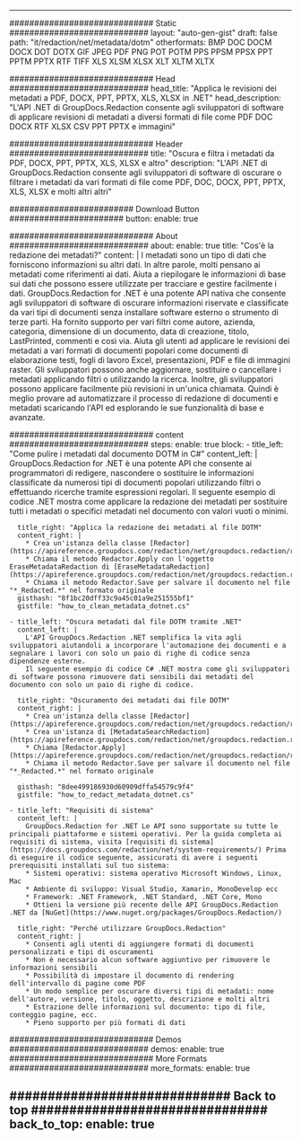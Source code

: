 
---
############################# Static ############################
layout: "auto-gen-gist" 
draft: false
path: "it/redaction/net/metadata/dotm"
otherformats: BMP DOC DOCM DOCX DOT DOTX GIF JPEG PDF PNG POT POTM PPS PPSM PPSX PPT PPTM PPTX RTF TIFF XLS XLSM XLSX XLT XLTM XLTX  

############################# Head ############################
head_title: "Applica le revisioni dei metadati a PDF, DOCX, PPT, PPTX, XLS, XLSX in .NET"
head_description: "L'API .NET di GroupDocs.Redaction consente agli sviluppatori di software di applicare revisioni di metadati a diversi formati di file come PDF DOC DOCX RTF XLSX CSV PPT PPTX e immagini"

############################# Header ############################
title: "Oscura e filtra i metadati da PDF, DOCX, PPT, PPTX, XLS, XLSX e altro"
description: "L'API .NET di GroupDocs.Redaction consente agli sviluppatori di software di oscurare o filtrare i metadati da vari formati di file come PDF, DOC, DOCX, PPT, PPTX, XLS, XLSX e molti altri altri"

######################### Download Button #######################
button:
    enable: true

############################# About ############################
about:
    enable: true
    title: "Cos'è la redazione dei metadati?"
    content: |
        I metadati sono un tipo di dati che forniscono informazioni su altri dati. In altre parole, molti pensano ai metadati come riferimenti ai dati. Aiuta a riepilogare le informazioni di base sui dati che possono essere utilizzate per tracciare e gestire facilmente i dati. GroupDocs.Redaction for .NET è una potente API nativa che consente agli sviluppatori di software di oscurare informazioni riservate e classificate da vari tipi di documenti senza installare software esterno o strumento di terze parti. Ha fornito supporto per vari filtri come autore, azienda, categoria, dimensione di un documento, data di creazione, titolo, LastPrinted, commenti e così via. Aiuta gli utenti ad applicare le revisioni dei metadati a vari formati di documenti popolari come documenti di elaborazione testi, fogli di lavoro Excel, presentazioni, PDF e file di immagini raster. Gli sviluppatori possono anche aggiornare, sostituire o cancellare i metadati applicando filtri o utilizzando la ricerca. Inoltre, gli sviluppatori possono applicare facilmente più revisioni in un'unica chiamata. Quindi è meglio provare ad automatizzare il processo di redazione di documenti e metadati scaricando l'API ed esplorando le sue funzionalità di base e avanzate.

############################# content ############################
steps:
    enable: true
    block:
    - title_left: "Come pulire i metadati dal documento DOTM in C#"
      content_left: |
        GroupDocs.Redaction for .NET è una potente API che consente ai programmatori di redigere, nascondere o sostituire le informazioni classificate da numerosi tipi di documenti popolari utilizzando filtri o effettuando ricerche tramite espressioni regolari.
        Il seguente esempio di codice .NET mostra come applicare la redazione dei metadati per sostituire tutti i metadati o specifici metadati nel documento con valori vuoti o minimi.

      title_right: "Applica la redazione dei metadati al file DOTM"
      content_right: |
        * Crea un'istanza della classe [Redactor](https://apireference.groupdocs.com/redaction/net/groupdocs.redaction/redactor)
        * Chiama il metodo Redactor.Apply con l'oggetto EraseMetadataRedaction di [EraseMetadataRedaction](https://apireference.groupdocs.com/redaction/net/groupdocs.redaction.redactions/erasemetadataredaction)
        * Chiama il metodo Redactor.Save per salvare il documento nel file "*_Redacted.*" nel formato originale        
      gisthash: "8f1bc20dff33c9a45c01a9e251555bf1"
      gistfile: "how_to_clean_metadata_dotnet.cs"

    - title_left: "Oscura metadati dal file DOTM tramite .NET"
      content_left: |
        L'API GroupDocs.Redaction .NET semplifica la vita agli sviluppatori aiutandoli a incorporare l'automazione dei documenti e a segnalare i lavori con solo un paio di righe di codice senza dipendenze esterne.
        Il seguente esempio di codice C# .NET mostra come gli sviluppatori di software possono rimuovere dati sensibili dai metadati del documento con solo un paio di righe di codice.
        
      title_right: "Oscuramento dei metadati dai file DOTM"
      content_right: |
        * Crea un'istanza della classe [Redactor](https://apireference.groupdocs.com/redaction/net/groupdocs.redaction/redactor)
        * Crea un'istanza di [MetadataSearchRedaction](https://apireference.groupdocs.com/redaction/net/groupdocs.redaction.redactions/metadatasearchredaction)
        * Chiama [Redactor.Apply](https://apireference.groupdocs.com/redaction/net/groupdocs.redaction/redactor/methods/apply/index) 
        * Chiama il metodo Redactor.Save per salvare il documento nel file "*_Redacted.*" nel formato originale
        
      gisthash: "8dee499186930d60909dffa54579c9f4"
      gistfile: "how_to_redact_metadata_dotnet.cs"

    - title_left: "Requisiti di sistema"
      content_left: |
        GroupDocs.Redaction for .NET Le API sono supportate su tutte le principali piattaforme e sistemi operativi. Per la guida completa ai requisiti di sistema, visita [requisiti di sistema](https://docs.groupdocs.com/redaction/net/system-requirements/) Prima di eseguire il codice seguente, assicurati di avere i seguenti prerequisiti installati sul tuo sistema:
        * Sistemi operativi: sistema operativo Microsoft Windows, Linux, Mac
        * Ambiente di sviluppo: Visual Studio, Xamarin, MonoDevelop ecc
        * Framework: .NET Framework, .NET Standard, .NET Core, Mono
        * Ottieni la versione più recente delle API GroupDocs.Redaction .NET da [NuGet](https://www.nuget.org/packages/GroupDocs.Redaction/)
        
      title_right: "Perché utilizzare GroupDocs.Redaction"
      content_right: |
        * Consenti agli utenti di aggiungere formati di documenti personalizzati e tipi di oscuramenti
        * Non è necessario alcun software aggiuntivo per rimuovere le informazioni sensibili
        * Possibilità di impostare il documento di rendering dell'intervallo di pagine come PDF
        * Un modo semplice per oscurare diversi tipi di metadati: nome dell'autore, versione, titolo, oggetto, descrizione e molti altri
        * Estrazione delle informazioni sul documento: tipo di file, conteggio pagine, ecc.
        * Pieno supporto per più formati di dati

############################# Demos ############################
demos:
    enable: true
############################# More Formats ############################
more_formats:
    enable: true

############################# Back to top ###############################
back_to_top:
    enable: true
---